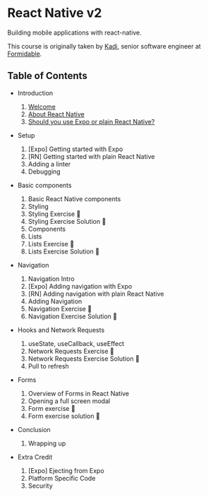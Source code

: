 # React Native v2

Building mobile applications with react-native.

This course is originally taken by [Kadi](https://github.com/kadikraman), senior software engineer at [Formidable](https://formidable.com/).

## Table of Contents

- Introduction
   1. [Welcome](src/01.welcome.md)
   2. [About React Native](src/02.about-rn.md)
   3. [Should you use Expo or plain React Native?](src/03.expo-vs-rn.md)

- Setup
   1. [Expo] Getting started with Expo
   2. [RN] Getting started with plain React Native
   3. Adding a linter
   4. Debugging

- Basic components
   1. Basic React Native components
   2. Styling
   3. Styling Exercise 📝
   4. Styling Exercise Solution 👀
   5. Components
   6. Lists
   7. Lists Exercise 📝
   8. Lists Exercise Solution 👀

- Navigation
   1. Navigation Intro
   2. [Expo] Adding navigation with Expo
   3. [RN] Adding navigation with plain React Native
   4. Adding Navigation
   5. Navigation Exercise 📝
   6. Navigation Exercise Solution 👀

- Hooks and Network Requests
  1. useState, useCallback, useEffect
  2. Network Requests Exercise 📝
  3. Network Requests Exercise Solution 👀
  4. Pull to refresh

- Forms
  1. Overview of Forms in React Native
  2. Opening a full screen modal
  3. Form exercise 📝
  4. Form exercise solution 👀

- Conclusion
  1. Wrapping up

- Extra Credit
  1. [Expo] Ejecting from Expo
  2. Platform Specific Code
  3. Security

